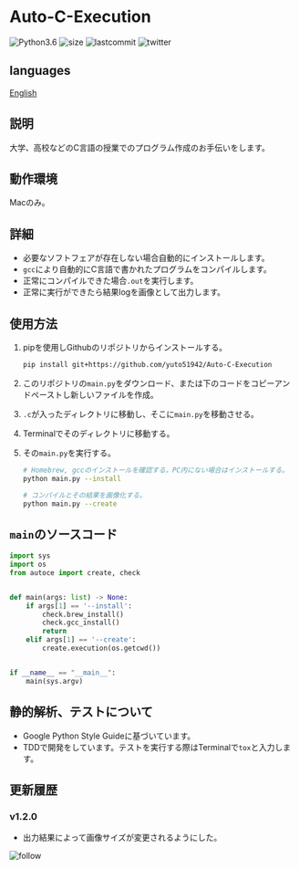 # Auto-C-Execution

![Python3.6](https://img.shields.io/badge/Python-3.6-brightgreen)
![size](https://img.shields.io/github/repo-size/yuto51942/Auto-C-Execution)
![lastcommit](https://img.shields.io/github/last-commit/yuto51942/Auto-C-Execution)
![twitter](https://img.shields.io/twitter/follow/cateiru?style=social)

## languages

[English](../README.md)

## 説明

大学、高校などのC言語の授業でのプログラム作成のお手伝いをします。

## 動作環境

Macのみ。

## 詳細

* 必要なソフトフェアが存在しない場合自動的にインストールします。
* `gcc`により自動的にC言語で書かれたプログラムをコンパイルします。
* 正常にコンパイルできた場合`.out`を実行します。
* 正常に実行ができたら結果logを画像として出力します。

## 使用方法

1. pipを使用しGithubのリポジトリからインストールする。

    ```bash
    pip install git+https://github.com/yuto51942/Auto-C-Execution
    ```

2. このリポジトリの`main.py`をダウンロード、または下のコードをコピーアンドペーストし新しいファイルを作成。
3. `.c`が入ったディレクトリに移動し、そこに`main.py`を移動させる。
4. Terminalでそのディレクトリに移動する。
5. その`main.py`を実行する。

    ```bash
    # Homebrew, gccのインストールを確認する。PC内にない場合はインストールする。
    python main.py --install

    # コンパイルとその結果を画像化する。
    python main.py --create
    ```

## `main`のソースコード

```py
import sys
import os
from autoce import create, check


def main(args: list) -> None:
    if args[1] == '--install':
        check.brew_install()
        check.gcc_install()
        return
    elif args[1] == '--create':
        create.execution(os.getcwd())


if __name__ == "__main__":
    main(sys.argv)
```

## 静的解析、テストについて

* Google Python Style Guideに基づいています。
* TDDで開発をしています。テストを実行する際はTerminalで`tox`と入力します。

## 更新履歴

### v1.2.0

* 出力結果によって画像サイズが変更されるようにした。

![follow](https://img.shields.io/github/followers/yuto51942?label=Follow&style=social)
